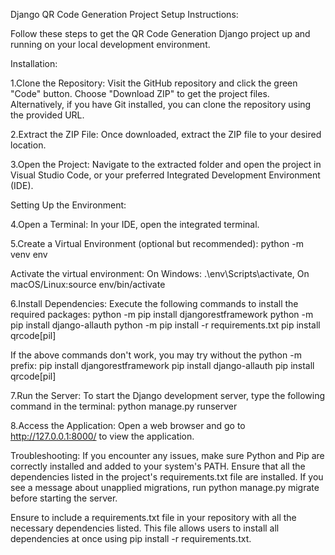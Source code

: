 Django QR Code Generation Project Setup Instructions:

Follow these steps to get the QR Code Generation Django project up and running on your local development environment.

Installation:

1.Clone the Repository: Visit the GitHub repository and click the green "Code" button. Choose "Download ZIP" to get the project files. Alternatively, if you have Git installed, you can clone the repository using the provided URL.

2.Extract the ZIP File: Once downloaded, extract the ZIP file to your desired location.

3.Open the Project: Navigate to the extracted folder and open the project in Visual Studio Code, or your preferred Integrated Development Environment (IDE).

Setting Up the Environment:

4.Open a Terminal: In your IDE, open the integrated terminal.

5.Create a Virtual Environment (optional but recommended): python -m venv env

Activate the virtual environment:
On Windows: .\env\Scripts\activate, On macOS/Linux:source env/bin/activate

6.Install Dependencies: Execute the following commands to install the required packages:
python -m pip install djangorestframework
python -m pip install django-allauth
python -m pip install -r requirements.txt
pip install qrcode[pil]


If the above commands don't work, you may try without the python -m prefix:
pip install djangorestframework
pip install django-allauth
pip install qrcode[pil]

7.Run the Server: To start the Django development server, type the following command in the terminal:
python manage.py runserver

8.Access the Application: Open a web browser and go to http://127.0.0.1:8000/ to view the application.

Troubleshooting:
If you encounter any issues, make sure Python and Pip are correctly installed and added to your system's PATH.
Ensure that all the dependencies listed in the project's requirements.txt file are installed.
If you see a message about unapplied migrations, run python manage.py migrate before starting the server.

Ensure to include a requirements.txt file in your repository with all the necessary dependencies listed. This file allows users to install all dependencies at once using pip install -r requirements.txt.



